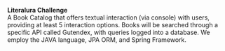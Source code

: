 **Literalura Challenge**  
A Book Catalog that offers textual interaction (via console) with users, providing at least 5 interaction options. Books will be searched through a specific API called Gutendex, with queries logged into a database. We employ the JAVA language, JPA ORM, and Spring Framework.

